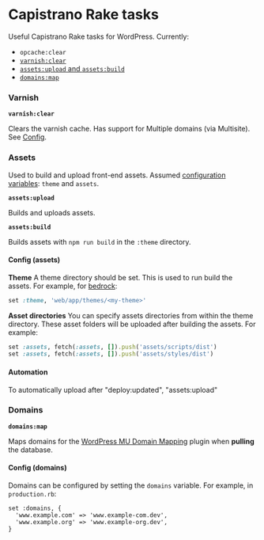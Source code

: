 # Capistrano Rake tasks
Useful Capistrano Rake tasks for WordPress. Currently:

- `opcache:clear`
- [`varnish:clear`](#varnish)
- [`assets:upload` and `assets:build`](#assets)
- [`domains:map`](#domains)

### Varnish
**`varnish:clear`**

Clears the varnish cache. Has support for Multiple domains (via Multisite). See [Config](#config-domains).

### Assets
Used to build and upload front-end assets. Assumed [configuration variables](#config-assets): `theme` and `assets`.

**`assets:upload`**

Builds and uploads assets.

**`assets:build`**

Builds assets with `npm run build` in the `:theme` directory.

#### Config (assets)

**Theme**
A theme directory should be set. This is used to run build the assets. For example, for [bedrock](https://github.com/trendwerk/bedrock):

```ruby
set :theme, 'web/app/themes/<my-theme>'
````

**Asset directories**
You can specify assets directories from within the theme directory. These asset folders will be uploaded after building the assets. For example:

```ruby
set :assets, fetch(:assets, []).push('assets/scripts/dist')
set :assets, fetch(:assets, []).push('assets/styles/dist')
```

#### Automation
To automatically upload
after "deploy:updated", "assets:upload"


### Domains
**`domains:map`**

Maps domains for the [WordPress MU Domain Mapping](https://nl.wordpress.org/plugins/wordpress-mu-domain-mapping/) plugin when **pulling** the database.

#### Config (domains)
Domains can be configured by setting the `domains` variable. For example, in `production.rb`:

```
set :domains, {
  'www.example.com' => 'www.example-com.dev',
  'www.example.org' => 'www.example-org.dev',
}
```
